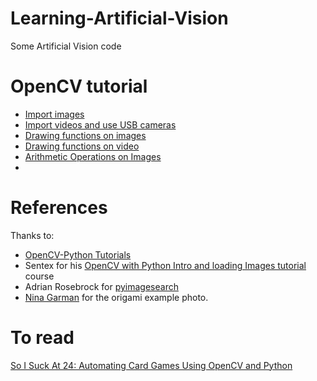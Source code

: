 # Learning-Artificial-Vision
Some Artificial Vision code

# OpenCV tutorial
* [Import images](https://github.com/JaledMC/Learning-Artificial-Vision/blob/master/Import_images.ipynb)
* [Import videos and use USB cameras](https://github.com/JaledMC/Learning-Artificial-Vision/blob/master/import_videos_USB_cameras.ipynb)
* [Drawing functions on images](https://github.com/JaledMC/Learning-Artificial-Vision/blob/master/drawing_functions_images.ipynb)
* [Drawing functions on video](https://github.com/JaledMC/Learning-Artificial-Vision/blob/master/drawing_functions_video.ipynb)
* [Arithmetic Operations on Images](https://github.com/JaledMC/Learning-Artificial-Vision/blob/master/arithmetic_operations_images.ipynb)
* []()

# References
Thanks to:   
* [OpenCV-Python Tutorials](https://opencv-python-tutroals.readthedocs.io/en/latest/py_tutorials/py_tutorials.html)  
* Sentex for his [OpenCV with Python Intro and loading Images tutorial](https://pythonprogramming.net/loading-images-python-opencv-tutorial/) course  
* Adrian Rosebrock for [pyimagesearch](https://www.pyimagesearch.com/)   
* [Nina Garman](https://pixabay.com/en/users/billithecat-7996303/) for the origami example photo.   

# To read  
[So I Suck At 24: Automating Card Games Using OpenCV and Python](https://arnab.org/blog/so-i-suck-24-automating-card-games-using-opencv-and-python)  
